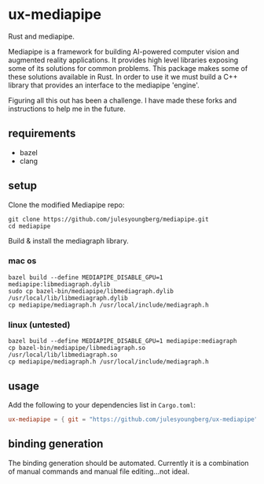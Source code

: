 # ux-mediapipe

Rust and mediapipe.

Mediapipe is a framework for building AI-powered computer vision and augmented reality applications. It provides high level libraries exposing some of its solutions for common problems. This package makes some of these solutions available in Rust. In order to use it we must build a C++ library that provides an interface to the mediapipe 'engine'.

Figuring all this out has been a challenge. I have made these forks and instructions to help me in the future.

## requirements

- bazel
- clang

## setup

Clone the modified Mediapipe repo:

```shell
git clone https://github.com/julesyoungberg/mediapipe.git
cd mediapipe
```

Build & install the mediagraph library.

### mac os

```shell
bazel build --define MEDIAPIPE_DISABLE_GPU=1 mediapipe:libmediagraph.dylib
sudo cp bazel-bin/mediapipe/libmediagraph.dylib /usr/local/lib/libmediagraph.dylib
cp mediapipe/mediagraph.h /usr/local/include/mediagraph.h
```

### linux (untested)

```shell
bazel build --define MEDIAPIPE_DISABLE_GPU=1 mediapipe:mediagraph
cp bazel-bin/mediapipe/libmediagraph.so /usr/local/lib/libmediagraph.so
cp mediapipe/mediagraph.h /usr/local/include/mediagraph.h
```

## usage

Add the following to your dependencies list in `Cargo.toml`:

```toml
ux-mediapipe = { git = "https://github.com/julesyoungberg/ux-mediapipe" }
```

## binding generation

The binding generation should be automated. Currently it is a combination of manual commands and manual file editing...not ideal.
